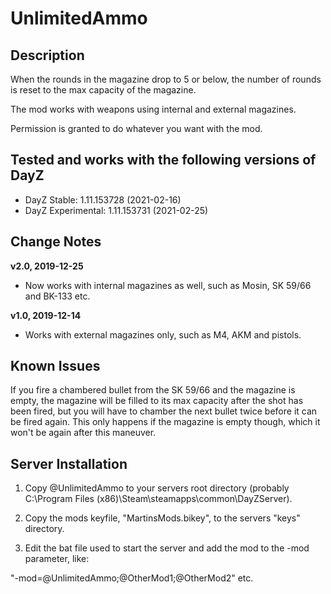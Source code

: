 # UnlimitedAmmo

## Description
When the rounds in the magazine drop to 5 or below, the number of rounds is reset to the max capacity of the magazine.

The mod works with weapons using internal and external magazines.

Permission is granted to do whatever you want with the mod.


## Tested and works with the following versions of DayZ
- DayZ Stable: 1.11.153728 (2021-02-16)
- DayZ Experimental: 1.11.153731 (2021-02-25)


## Change Notes
**v2.0, 2019-12-25**
- Now works with internal magazines as well, such as Mosin, SK 59/66 and BK-133 etc.

**v1.0, 2019-12-14**
- Works with external magazines only, such as M4, AKM and pistols.


## Known Issues
If you fire a chambered bullet from the SK 59/66 and the magazine is empty, the magazine will be filled to its max capacity after the shot has been fired, but you will have to chamber the next bullet twice before it can be fired again. This only happens if the magazine is empty though, which it won't be again after this maneuver.


## Server Installation
1. Copy @UnlimitedAmmo to your servers root directory
(probably C:\Program Files (x86)\Steam\steamapps\common\DayZServer\).

2. Copy the mods keyfile, "MartinsMods.bikey", to the servers "keys" directory.

3. Edit the bat file used to start the server and add the mod to the -mod parameter, like:

"-mod=@UnlimitedAmmo;@OtherMod1;@OtherMod2" etc.
